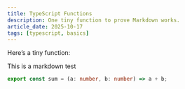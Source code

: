 ```yaml
---
title: TypeScript Functions
description: One tiny function to prove Markdown works.
article_date: 2025-10-17
tags: [typescript, basics]
---
```


Here’s a tiny function:

This is a markdown test

```ts
export const sum = (a: number, b: number) => a + b;
```
